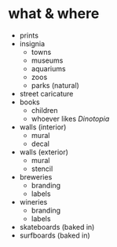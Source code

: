 
# what & where

* prints
* insignia
    - towns
    - museums
    - aquariums
    - zoos
    - parks (natural)
* street caricature
* books
    - children
    - whoever likes *Dinotopia* 
* walls (interior)
    - mural
    - decal
* walls (exterior)
    - mural
    - stencil
* breweries
    - branding
    - labels
* wineries
    - branding
    - labels
* skateboards (baked in) 
* surfboards (baked in)
